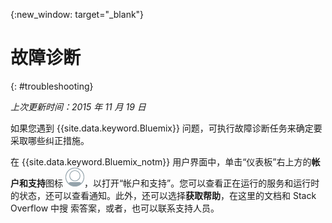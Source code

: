 {:new_window: target="_blank"}



# 故障诊断
{: #troubleshooting}

*上次更新时间：2015 年 11 月 19 日*

如果您遇到 {{site.data.keyword.Bluemix}} 问题，可执行故障诊断任务来确定要采取哪些纠正措施。

在 {{site.data.keyword.Bluemix_notm}} 用户界面中，单击“仪表板”右上方的**帐户和支持**图标 ![帐户和支持](images/account_support.png)，以打开“帐户和支持”。您可以查看正在运行的服务和运行时的状态，还可以查看通知。此外，还可以选择**获取帮助**，在这里的文档和 Stack Overflow 中搜
索答案，或者，也可以联系支持人员。
